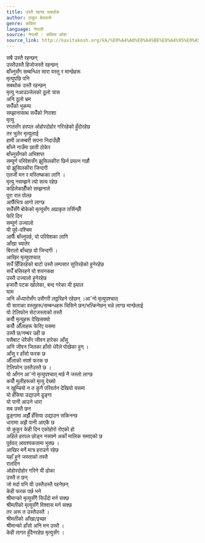 ```yaml
---
title: उस्तै रहन्छ सबथोक
author: ठाकुर बेलवासे
genre: कविता
language: नेपाली
source: नेपाली - कविता कोश
source_link: http://kavitakosh.org/kk/%E0%A4%A0%E0%A4%BE%E0%A4%95%E0%A5%81%E0%A4%B0_%E0%A4%AC%E0%A5%87%E0%A4%B2%E0%A4%B5%E0%A4%BE%E0%A4%B8%E0%A5%87
---
```


सबै उस्तै रहन्छन्  
उस्तैउस्तै हिजोजस्तै रहन्छन्  
बाँच्नुसँग सम्बन्धित सारा वस्तु र मान्छेहरू  
मृत्युपछि पनि  
सबथोक उस्तै रहन्छन्  
मृत्यु नआउञ्जेलको ठूलो त्रास  
अनि ठूलो भ्रम  
सधैँको भूकम्प  
सम्झानासाथ सधैँको निराशा  
मृत्यु  
रगतसँग हरपल ओहोरदोहोर गरिरहेको हुँदोरहेछ  
तर भुलेर मृत्युलाई  
हामी अजम्बरी सपना निदाउँछौँ  
बाँच्ने नाउँमा छाती ठोकेर  
बाँच्नुसँगको अभिशप्त  
सम्पूर्ण परिवेशसँग झुसिलकीरा छिर्न प्रयत्न गर्छौ  
यो झुसिलकीरा जिन्दगी  
एलर्जी मन र मस्तिष्कका लागि ।  
मृत्यु नसम्झने त्यो सत्य रहेछ  
कहिलेकाहीँको सम्झनाले  
पूरा रात पोल्छ  
आफैँभित्र आगो लाग्छ  
सधैँसँगै बोकेको मृत्युसँग अप्राकृत तर्सिन्छौँ  
फेरि दिन  
सम्पूर्ण उज्यालो  
यी पूर्व-पश्चिम  
आफैँ बाँच्नुपर्छ, यो परिवेशका लागि  
आँखा च्यातेर  
बिरालो बाँच्दछ यो जिन्दगी ।  
आखिर मृत्युपश्चात्  
सधैँ हिँडिरहेको बाटो उस्तै लम्पसार सुतिरहेको हुनेरहेछ  
सधैँ बसिरहने यो शयनकक्ष  
उस्तै उज्यालो हुनेरहेछ  
हजारौँ पटक खोलेका, बन्द गरेका यी झ्याल  
घाम  
अनि अँध्यारोसँग उसैगरी लठ्ठरिहने रहेछन् ।आˆनो मृत्युपश्चात्  
यी साराका वस्तुहरू/सम्बन्धहरू चिसिने छन/भत्किनेछन् भन्ने लाग्छ मान्छेलाई  
यो टेलिफोन सेटजस्ताको तस्तै  
कयौँ मृत्युहरू देखिसक्यो  
कयौँ औँलाहरू फेरिए यसमा  
उस्तै छ/नम्बर उही छ  
यसैबाट धेरैसँग जीवन हारेका आँसु  
अनि जीवन जितका हाँसो धेरैले पोखेका हुन् ।  
आँसु र हाँसो फरक छ  
औँलाको स्पर्श फरक छ  
टेलिफोन उस्तैउस्तै छ ।  
यो आँगन आˆनो मृत्युपश्चात् मर्छ नै जस्तो लाग्छ  
कयौँ मुलीहरूको मृत्यु देख्यो  
न खुम्चियो न त कुनै परिवर्तन देखियो यसमा  
यो हँसिया उद्याउने ढुङ्गा  
यो पानी आउने धारा  
सब उस्तै छन  
ढुङ्गामा अझैँ हँसिया उद्याउन सकिनन्छ  
धारामा अझै पानी आएकै छ  
यो कुकुर केही दिन एकोहोरो रोएको हो  
अहिले हरपल छोड्न नसक्ने अर्को मालिक समाएको छ  
पूर्ववत् आवश्यकतामा भुक्छ ।  
आखिर मर्ने मात्र हराउने रहेछ  
यहाँ हुने जस्ताको तस्तै  
रातदिन  
ओहोरदोहोर गरिने यी ढोका  
उस्तै त छन्  
जो मर्दा पनि यी उस्तैउस्तै रहनेछन्  
केही फरक पर्छ भने  
श्रीमान्को मृत्युसँगै सिउँदो मर्न सक्छ  
श्रीमतीको मृत्युसँगै विश्वास मर्न सक्छ  
तर अरू त उस्तैउस्तै ।  
श्रीमतीको आँखा/इच्छा  
श्रीमान्को हाँसो अनि मन उस्तै ।  
केही तागत हुँदैनरहेछ मृत्युसँग ।
